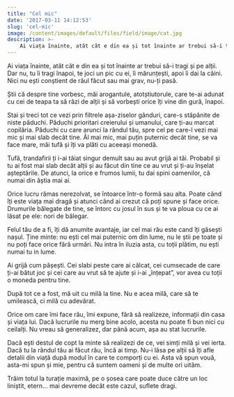 ```yaml
---
title: "Cel mic"
date: '2017-03-11 14:12:53'
slug: 'cel-mic'
image: /content/images/default/files/field/image/cat.jpg
description: >-
    Ai viața înainte, atât cât e din ea și tot înainte ar trebui să-i tragi și pe alții. Dar nu, tu îi tragi înapoi, te joci un pic cu ei, îi mărunțești, apoi îi dai la câini. Nici nu ești conștient de ră
---
```

<div class="kg-card-markdown"><p dir="ltr">Ai viața înainte, atât cât e din ea și tot înainte ar trebui să-i tragi și pe alții. Dar nu, tu îi tragi înapoi, te joci un pic cu ei, îi mărunțești, apoi îi dai la câini. Nici nu ești conștient de răul făcut sau mai grav, nu-ți pasă.</p>
<p dir="ltr">Știi că despre tine vorbesc, măi arogantule, atotștiutorule, care te-ai adunat cu cei de teapa ta să râzi de alții și să vorbești orice îți vine din gură, înapoi.</p>
<p dir="ltr">Stai și treci tot ce vezi prin filtrele așa-ziselor​ gânduri, care-s stăpânite de niste păduchi. Păduchi  prioritari creierului și umanului, care ți-au marcat copilăria. Păduchi cu care arunci la rândul tău, spre cel pe care-l vezi mai mic și mai slab decât tine. Ăl mai mic, mai puțin puternic decât tine, se va face mare, măi tufă și îți va plăti cu aceeași monedă.</p>
<p dir="ltr">Tufă, trandafirii ți i-ai tăiat singur demult sau au avut grijă ai tăi. Probabil și tu ai fost mai slab decât alții și au făcut din tine ce au vrut și ți-au înșelat așteptările. De atunci, la orice e frumos lumii, tu dai spini oamenilor, că numai din ăștia mai ai.</p>
<p dir="ltr">Orice lucru rămas nerezolvat, se întoarce într-o formă sau alta. Poate când îți este viața mai dragă și atunci când ai crezut că poți spune și face orice. Drumurile bălegate de tine, se întorc cu josul în sus și te va ploua cu ce ai lăsat pe ele: nori de bălegar.</p>
<p dir="ltr">Felul tău de a fi, îți dă anumite avantaje, iar cel mai rău este cand îți găsești nașul. Ține minte: nu ești cel mai puternic om din lume, nu le știi pe toate și nu poți face orice fără urmări. Nu intra în iluzia asta, cu toții plătim, nu ești numai tu in lume.</p>
<p dir="ltr">Ai grijă cum pășești. Cei slabi peste care ai călcat, cei cumsecade de care ți-ai bătut joc și cei care au vrut să te ajute și i-ai „înțepat”, vor avea cu toții o moneda pentru tine.</p>
<p dir="ltr">După tot ce a fost, mă uit cu milă la tine. Nu e acea milă, care să te umilească, ci milă cu adevărat.</p>
<p dir="ltr">Orice om care îmi face rău, îmi expune, fără să realizeze, informații din casa și viața lui. Dacă lucrurile nu merg bine acolo, acesta nu poate fi bun nici cu ceilalți. Nu vreau să generalizez, dar până acum, așa au stat lucrurile.</p>
<p dir="ltr">Dacă ești destul de copt la minte să realizezi de ce, vei simți milă și vei ierta. Dacă tu la rândul tău ai făcut rău, încă ai timp. Nu-i lăsa pe alții să îți afle detalii din viață după modul în care te comporți cu ei.  Asta vă spun vouă, asta-mi spun și mie, pentru că suntem oameni și de multe ori uităm.</p>
<p dir="ltr">Trăim totul la turație maximă, pe o șosea care poate duce către un loc liniștit, etern... mai devreme decât este cazul, suflete dragi.</p>
<p> </p>
</div>
    